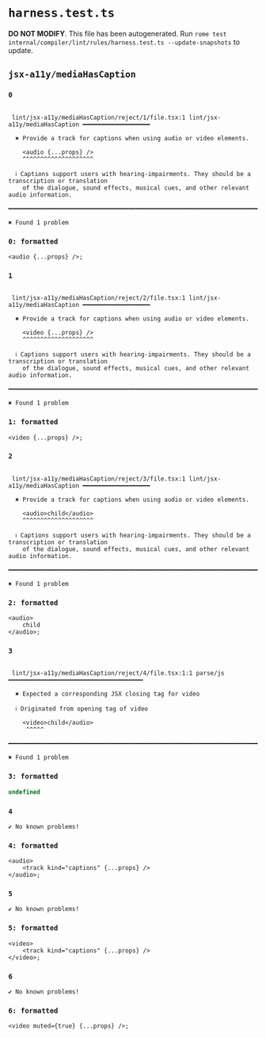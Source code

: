# `harness.test.ts`

**DO NOT MODIFY**. This file has been autogenerated. Run `rome test internal/compiler/lint/rules/harness.test.ts --update-snapshots` to update.

## `jsx-a11y/mediaHasCaption`

### `0`

```

 lint/jsx-a11y/mediaHasCaption/reject/1/file.tsx:1 lint/jsx-a11y/mediaHasCaption ━━━━━━━━━━━━━━━━━━━

  ✖ Provide a track for captions when using audio or video elements.

    <audio {...props} />
    ^^^^^^^^^^^^^^^^^^^^

  ℹ Captions support users with hearing-impairments. They should be a transcription or translation
    of the dialogue, sound effects, musical cues, and other relevant audio information.

━━━━━━━━━━━━━━━━━━━━━━━━━━━━━━━━━━━━━━━━━━━━━━━━━━━━━━━━━━━━━━━━━━━━━━━━━━━━━━━━━━━━━━━━━━━━━━━━━━━━

✖ Found 1 problem

```

### `0: formatted`

```
<audio {...props} />;

```

### `1`

```

 lint/jsx-a11y/mediaHasCaption/reject/2/file.tsx:1 lint/jsx-a11y/mediaHasCaption ━━━━━━━━━━━━━━━━━━━

  ✖ Provide a track for captions when using audio or video elements.

    <video {...props} />
    ^^^^^^^^^^^^^^^^^^^^

  ℹ Captions support users with hearing-impairments. They should be a transcription or translation
    of the dialogue, sound effects, musical cues, and other relevant audio information.

━━━━━━━━━━━━━━━━━━━━━━━━━━━━━━━━━━━━━━━━━━━━━━━━━━━━━━━━━━━━━━━━━━━━━━━━━━━━━━━━━━━━━━━━━━━━━━━━━━━━

✖ Found 1 problem

```

### `1: formatted`

```
<video {...props} />;

```

### `2`

```

 lint/jsx-a11y/mediaHasCaption/reject/3/file.tsx:1 lint/jsx-a11y/mediaHasCaption ━━━━━━━━━━━━━━━━━━━

  ✖ Provide a track for captions when using audio or video elements.

    <audio>child</audio>
    ^^^^^^^^^^^^^^^^^^^^

  ℹ Captions support users with hearing-impairments. They should be a transcription or translation
    of the dialogue, sound effects, musical cues, and other relevant audio information.

━━━━━━━━━━━━━━━━━━━━━━━━━━━━━━━━━━━━━━━━━━━━━━━━━━━━━━━━━━━━━━━━━━━━━━━━━━━━━━━━━━━━━━━━━━━━━━━━━━━━

✖ Found 1 problem

```

### `2: formatted`

```
<audio>
	child
</audio>;

```

### `3`

```

 lint/jsx-a11y/mediaHasCaption/reject/4/file.tsx:1:1 parse/js ━━━━━━━━━━━━━━━━━━━━━━━━━━━━━━━━━━━━━━

  ✖ Expected a corresponding JSX closing tag for video

  ℹ Originated from opening tag of video

    <video>child</audio>
     ^^^^^

━━━━━━━━━━━━━━━━━━━━━━━━━━━━━━━━━━━━━━━━━━━━━━━━━━━━━━━━━━━━━━━━━━━━━━━━━━━━━━━━━━━━━━━━━━━━━━━━━━━━

✖ Found 1 problem

```

### `3: formatted`

```javascript
undefined
```

### `4`

```
✔ No known problems!

```

### `4: formatted`

```
<audio>
	<track kind="captions" {...props} />
</audio>;

```

### `5`

```
✔ No known problems!

```

### `5: formatted`

```
<video>
	<track kind="captions" {...props} />
</video>;

```

### `6`

```
✔ No known problems!

```

### `6: formatted`

```
<video muted={true} {...props} />;

```
